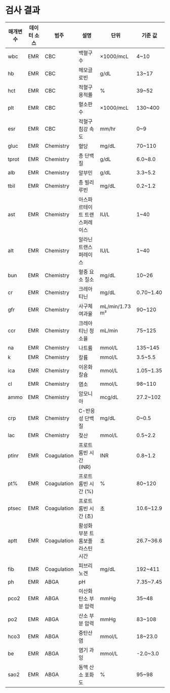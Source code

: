 # 검사 결과

| 매개변수  | 데이터 소스 | 범주       | 설명                        | 단위          | 기준 값       |
|-----------|--------------|------------|-----------------------------|---------------|---------------|
| wbc       | EMR          | CBC        | 백혈구 수                    | ×1000/mcL     | 4~10          |
| hb        | EMR          | CBC        | 헤모글로빈                  | g/dL          | 13~17         |
| hct       | EMR          | CBC        | 적혈구 용적률               | %             | 39~52         |
| plt       | EMR          | CBC        | 혈소판 수                    | ×1000/mcL     | 130~400       |
| esr       | EMR          | CBC        | 적혈구 침강 속도            | mm/hr         | 0~9           |
| gluc      | EMR          | Chemistry  | 혈당                        | mg/dL         | 70~110        |
| tprot     | EMR          | Chemistry  | 총 단백질                    | g/dL          | 6.0~8.0       |
| alb       | EMR          | Chemistry  | 알부민                      | g/dL          | 3.3~5.2       |
| tbil      | EMR          | Chemistry  | 총 빌리루빈                  | mg/dL         | 0.2~1.2       |
| ast       | EMR          | Chemistry  | 아스파르테이트 트랜스퍼레이스 | IU/L          | 1~40          |
| alt       | EMR          | Chemistry  | 알라닌 트랜스퍼레이스        | IU/L          | 1~40          |
| bun       | EMR          | Chemistry  | 혈중 요소 질소                | mg/dL         | 10~26         |
| cr        | EMR          | Chemistry  | 크레아티닌                   | mg/dL         | 0.70~1.40     |
| gfr       | EMR          | Chemistry  | 사구체 여과율                | mL/min/1.73 m² | 90~120       |
| ccr       | EMR          | Chemistry  | 크레아티닌 청소율            | mL/min        | 75~125        |
| na        | EMR          | Chemistry  | 나트륨                      | mmol/L        | 135~145       |
| k         | EMR          | Chemistry  | 칼륨                        | mmol/L        | 3.5~5.5       |
| ica       | EMR          | Chemistry  | 이온화 칼슘                  | mmol/L        | 1.05~1.35     |
| cl        | EMR          | Chemistry  | 염소                        | mmol/L        | 98~110        |
| ammo      | EMR          | Chemistry  | 암모니아                    | mcg/dL        | 27.2~102      |
| crp       | EMR          | Chemistry  | C-반응성 단백질              | mg/dL         | 0~0.5         |
| lac       | EMR          | Chemistry  | 젖산                        | mmol/L        | 0.5~2.2       |
| ptinr     | EMR          | Coagulation | 프로트롬빈 시간 (INR)        | INR           | 0.8~1.2       |
| pt%       | EMR          | Coagulation | 프로트롬빈 시간 (%)          | %             | 80~120        |
| ptsec     | EMR          | Coagulation | 프로트롬빈 시간 (초)          | 초            | 10.6~12.9     |
| aptt      | EMR          | Coagulation | 활성화 부분 트롬보플라스틴 시간 | 초            | 26.7~36.6     |
| fib       | EMR          | Coagulation | 피브리노겐                   | mg/dL         | 192~411       |
| ph        | EMR          | ABGA       | pH                          |               | 7.35~7.45     |
| pco2      | EMR          | ABGA       | 이산화탄소 부분 압력        | mmHg          | 35~48         |
| po2       | EMR          | ABGA       | 산소 부분 압력              | mmHg          | 83~108        |
| hco3      | EMR          | ABGA       | 중탄산염                    | mmol/L        | 18~23.0       |
| be        | EMR          | ABGA       | 염기 과잉                    | mmol/L        | -2.0~3.0      |
| sao2      | EMR          | ABGA       | 동맥 산소 포화도            | %             | 95~98         |